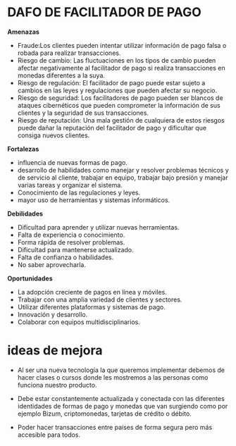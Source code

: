# DAFO DE FACILITADOR DE PAGO	

**Amenazas**
- Fraude:Los clientes pueden intentar utilizar información de pago falsa o robada para realizar transacciones.
- Riesgo de cambio: Las fluctuaciones en los tipos de cambio pueden afectar negativamente al facilitador de pago si realiza transacciones en monedas diferentes a la suya.
- Riesgo de regulación: El facilitador de pago puede estar sujeto a cambios en las leyes y regulaciones que pueden afectar su negocio.
- Riesgo de seguridad: Los facilitadores de pago pueden ser blancos de ataques cibernéticos que pueden comprometer la información de sus clientes y la seguridad de sus transacciones.
- Riesgo de reputación: Una mala gestión de cualquiera de estos riesgos puede dañar la reputación del facilitador de pago y dificultar que consiga nuevos clientes.

**Fortalezas**
- influencia de nuevas formas de pago.
- desarrollo de habilidades como manejar y resolver problemas técnicos y de servicio al cliente, trabajar en equipo, trabajar bajo presión y manejar varias tareas y organizar el sistema.
- Conocimiento de las regulaciones y leyes.
- mayor uso de herramientas y sistemas informáticos.

**Debilidades**
- Dificultad para aprender y utilizar nuevas herramientas.
- Falta de experiencia o conocimiento.
- Forma rápida de resolver problemas.
- Dificultad para mantenerse actualizado.
- Falta de confianza o habilidades.
- No saber aprovecharla.

**Oportunidades**
- La adopción creciente de pagos en línea y móviles.
- Trabajar con una amplia variedad de clientes y sectores.
- Utilizar diferentes plataformas y sistemas de pago.
- Innovación y desarrollo.
- Colaborar con equipos multidisciplinarios.

# ideas de mejora
- Al ser una nueva tecnología la que queremos implementar debemos de hacer clases o cursos donde les mostremos a las personas como funciona nuestro producto.

- Debe estar constantemente actualizada y conectada con las diferentes identidades de formas de pago y monedas que van surgiendo como por ejemplo Bizum, criptomonedas, tarjetas de crédito o débito.

- Poder hacer transacciones entre países de forma segura pero más accesible para todos.
